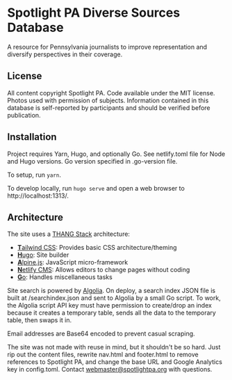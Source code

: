 # Spotlight PA Diverse Sources Database

A resource for Pennsylvania journalists to improve representation and diversify perspectives in their coverage.

## License

All content copyright Spotlight PA. Code available under the MIT license. Photos used with permission of subjects. Information contained in this database is self-reported by participants and should be verified before publication.

## Installation

Project requires Yarn, Hugo, and optionally Go. See netlify.toml file for Node and Hugo versions. Go version specified in .go-version file.

To setup, run `yarn`.

To develop locally, run `hugo serve` and open a web browser to http://localhost:1313/.

## Architecture

The site uses a [THANG Stack](https://twitter.com/carlmjohnson/status/1327090078578053120) architecture:

- [**T**ailwind CSS](https://tailwindcss.com): Provides basic CSS architecture/theming
- [**H**ugo](https://gohugo.io): Site builder
- [**A**lpine.js](https://github.com/alpinejs/alpine): JavaScript micro-framework
- [**N**etlify CMS](https://www.netlifycms.org): Allows editors to change pages without coding
- [**G**o](https://golang.org): Handles miscellaneous tasks

Site search is powered by [Algolia](https://www.algolia.com). On deploy, a search index JSON file is built at /searchindex.json and sent to Algolia by a small Go script. To work, the Algolia script API key must have permission to create/drop an index because it creates a temporary table, sends all the data to the temporary table, then swaps it in.

Email addresses are Base64 encoded to prevent casual scraping.

The site was not made with reuse in mind, but it shouldn't be so hard. Just rip out the content files, rewrite nav.html and footer.html to remove references to Spotlight PA, and change the base URL and Google Analytics key in config.toml. Contact webmaster@spotlightpa.org with questions.
